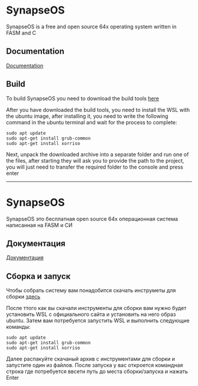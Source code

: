 # SynapseOS
SynapseOS is a free and open source 64x operating system written in FASM and C

## Documentation
[Documentation](https://synapse-os.github.io/doc)

## Build
To build SynapseOS you need to download the build tools [here](https://drive.google.com/file/d/1E90V9DXx6-8ZoloeMgTTjUs0XCnLa2Bf/view?usp=sharing)

After you have downloaded the build tools, you need to install the WSL with the ubuntu image, after installing it, you need to write the following command in the ubuntu terminal and wait for the process to complete:

```
sudo apt update
sudo apt-get install grub-common
sudo apt-get install xorriso
```

Next, unpack the downloaded archive into a separate folder and run one of the files, after starting they will ask you to provide the path to the project, you will just need to transfer the required folder to the console and press enter

---------------

# SynapseOS
SynapseOS это бесплатная open source 64x операционная система написанная на FASM и СИ

## Документация
[Документация](https://synapse-os.github.io/doc)

## Сборка и запуск
Чтобы собрать систему вам понадобится скачать инструметы для сборки [здесь](https://drive.google.com/file/d/1E90V9DXx6-8ZoloeMgTTjUs0XCnLa2Bf/view?usp=sharing)

После ттого как вы скачали инструменты для сборки вам нужно будет установить WSL с официального сайта и установить на него образ ubuntu. Затем вам потребуется запустить WSL и выполнить следующие команды:

```
sudo apt update
sudo apt-get install grub-common
sudo apt-get install xorriso
```

Далее распакуйте скачаный архив с инструментами для сборки и запустите один из файлов. После запуска у вас откроется командная строка где потребуется ввсети путь до места сборки/запуска и нажать Enter

